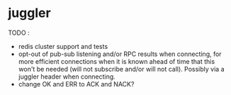 # juggler

TODO :
* redis cluster support and tests
* opt-out of pub-sub listening and/or RPC results when connecting, for more efficient connections when it is known ahead of time that this won't be needed (will not subscribe and/or will not call). Possibly via a juggler header when connecting.
* change OK and ERR to ACK and NACK?
